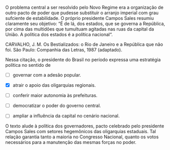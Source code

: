 

O problema central a ser resolvido pelo Novo Regime era a organização de outro pacto de poder que pudesse substituir o arranjo imperial com grau sufciente de estabilidade. O próprio presidente Campos Sales resumiu claramente seu objetivo: “É de lá, dos estados, que se governa a República, por cima das multidões que tumultuam agitadas nas ruas da capital da União. A política dos estados é a política nacional“.

CARVALHO, J. M. Os Bestializados: o Rio de Janeiro e a República que não foi. São Paulo: Companhia das Letras, 1987 (adaptado).

Nessa citação, o presidente do Brasil no período expressa uma estratégia política no sentido de



- [ ] governar com a adesão popular.
- [x] atrair o apoio das oligarquias regionais.
- [ ] conferir maior autonomia às prefeituras.
- [ ] democratizar o poder do governo central.
- [ ] ampliar a influência da capital no cenário nacional.


O texto alude à política dos governadores, pacto celebrado pelo presidente Campos Sales com setores hegemônicos das oligarquias estaduais. Tal relação garantia tanto a maioria no Congresso Nacional, quanto os votos necessários para a manutenção das mesmas forças no poder.
